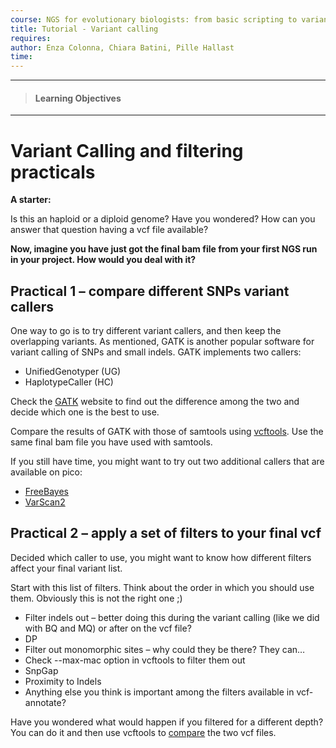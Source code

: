```yaml
---
course: NGS for evolutionary biologists: from basic scripting to variant calling
title: Tutorial - Variant calling
requires:
author: Enza Colonna, Chiara Batini, Pille Hallast  
time:
---
```

------------
> #### Learning Objectives
------------


# Variant Calling and filtering practicals

**A starter:**

Is this an haploid or a diploid genome? Have you wondered?
How can you answer that question having a vcf file available?


**Now, imagine you have just got the final bam file from your first NGS run in your project. How would you deal with it?**

## Practical 1 – compare different SNPs variant callers

One way to go is to try different variant callers, and then keep the overlapping variants. As mentioned, GATK is another popular software for variant calling of SNPs and small indels. GATK implements two callers:
- UnifiedGenotyper (UG)
- HaplotypeCaller (HC)

Check the [GATK](https://www.broadinstitute.org/gatk/guide/tooldocs/) website to find out the difference among the two and decide which one is the best to use.

Compare the results of GATK with those of samtools using [vcftools](https://vcftools.github.io/perl_module.html#vcf-compare). Use the same final bam file you have used with samtools.

If you still have time, you might want to try out two additional callers that are available on pico:
- [FreeBayes](https://github.com/ekg/freebayes#readme)
- [VarScan2](http://dkoboldt.github.io/varscan/using-varscan.html)

## Practical 2 – apply a set of filters to your final vcf

Decided which caller to use, you might want to know how different filters affect your final variant list.

Start with this list of filters. Think about the order in which you should use them. Obviously this is not the right one ;)

- Filter indels out – better doing this during the variant calling (like we did with BQ and MQ) or after on the vcf file?
- DP
- Filter out monomorphic sites – why could they be there? They can…
- Check --max-mac option in vcftools to filter them out
- SnpGap
- Proximity to Indels
- Anything else you think is important among the filters available in vcf-annotate?


Have you wondered what would happen if you filtered for a different depth? You can do it and then use vcftools to [compare](https://vcftools.github.io/perl_module.html#vcf-compare) the two vcf files. 
